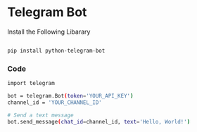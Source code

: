# Telegram Bot
Install the Following Libarary
```bash

pip install python-telegram-bot
```

### Code
```bash
import telegram

bot = telegram.Bot(token='YOUR_API_KEY')
channel_id = 'YOUR_CHANNEL_ID'

# Send a text message
bot.send_message(chat_id=channel_id, text='Hello, World!')
```
